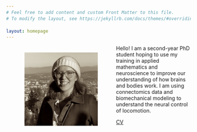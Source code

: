 ```yaml
---
# Feel free to add content and custom Front Matter to this file.
# To modify the layout, see https://jekyllrb.com/docs/themes/#overriding-theme-defaults

layout: homepage
---
```


<img class="circular--square" style="float: left; margin-right: 50px; margin-left: 50px; margin-top: 20px; margin-bottom: 20px;" src="/images/me.jpg" alt="photo of me" width="200"/>
<!-- <img src="/images/me.jpg" alt="photo of me" width="240"/> -->


<!-- #### Neuroscience PhD student @ University of Washington -->

Hello! I am a second-year PhD student hoping to use my training in applied mathematics and neuroscience to improve our understanding of how brains and bodies work. I am using connectomics data and biomechanical modeling to understand the neural control of locomotion.

[CV](/files/SMPugliese_CV_20231108.pdf)